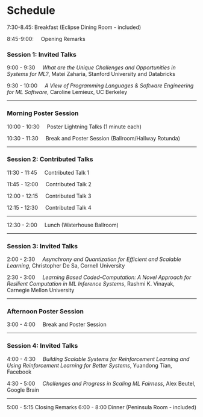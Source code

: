 # Schedule 

7:30-8.45: Breakfast (Eclipse Dining Room - included)

8:45-9:00: &nbsp;&nbsp;&nbsp; Opening Remarks

### Session 1: Invited Talks
9:00 - 9:30 &nbsp;&nbsp;&nbsp;     *What are the Unique Challenges and Opportunities in Systems for ML?*, Matei Zaharia, Stanford University and Databricks

9:30 - 10:00 &nbsp;&nbsp;&nbsp;    *A View of Programming Languages & Software Engineering for ML Software*, Caroline Lemieux, UC Berkeley

---

### Morning Poster Session
10:00 - 10:30 &nbsp;&nbsp;&nbsp;    Poster Lightning Talks (1 minute each)

10:30 - 11:30 &nbsp;&nbsp;&nbsp;    Break and Poster Session (Ballroom/Hallway Rotunda)

---

### Session 2: Contributed Talks
11:30 - 11:45 &nbsp;&nbsp;&nbsp;    Contributed Talk 1

11:45 - 12:00 &nbsp;&nbsp;&nbsp;    Contributed Talk 2

12:00 - 12:15 &nbsp;&nbsp;&nbsp;    Contributed Talk 3

12:15 - 12:30 &nbsp;&nbsp;&nbsp;    Contributed Talk 4

---

12:30 - 2:00 &nbsp;&nbsp;&nbsp;      Lunch (Waterhouse Ballroom)

---

### Session 3: Invited Talks
2:00 - 2:30 &nbsp;&nbsp;&nbsp;     *Asynchrony and Quantization for Efficient and Scalable Learning*, Christopher De Sa, Cornell University

2:30 - 3:00 &nbsp;&nbsp;&nbsp;     *Learning Based Coded-Computation: A Novel Approach for Resilient Computation in ML Inference Systems*, Rashmi K. Vinayak, Carnegie Mellon University

---

### Afternoon Poster Session
3:00 - 4:00 &nbsp;&nbsp;&nbsp;    Break and Poster Session

---

### Session 4: Invited Talks
4:00 - 4:30 &nbsp;&nbsp;&nbsp;    *Building Scalable Systems for Reinforcement Learning and Using Reinforcement Learning for Better Systems*, Yuandong Tian, Facebook

4:30 - 5:00 &nbsp;&nbsp;&nbsp;    *Challenges and Progress in Scaling ML Fairness*, Alex Beutel, Google Brain

---

5:00 - 5:15 Closing Remarks
6:00 - 8:00 Dinner (Peninsula Room - included)

